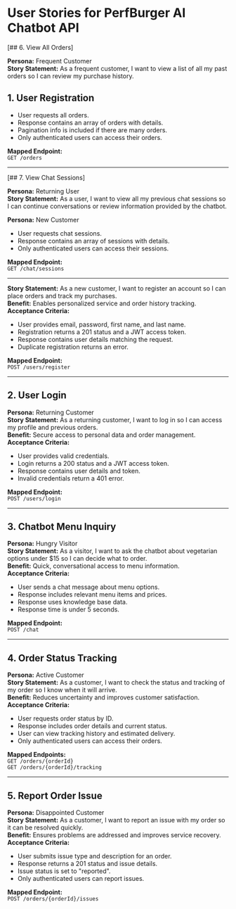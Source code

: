 # User Stories for PerfBurger AI Chatbot API

[## 6. View All Orders]

**Persona:** Frequent Customer  
**Story Statement:** As a frequent customer, I want to view a list of all my past orders so I can review my purchase history.  

## 1. User Registration
- User requests all orders.
- Response contains an array of orders with details.
- Pagination info is included if there are many orders.
- Only authenticated users can access their orders.

**Mapped Endpoint:**  
`GET /orders`

----

[## 7. View Chat Sessions]

**Persona:** Returning User  
**Story Statement:** As a user, I want to view all my previous chat sessions so I can continue conversations or review information provided by the chatbot.  

**Persona:** New Customer  
- User requests chat sessions.
- Response contains an array of sessions with details.
- Only authenticated users can access their sessions.

**Mapped Endpoint:**  
`GET /chat/sessions`

----
**Story Statement:** As a new customer, I want to register an account so I can place orders and track my purchases.  
**Benefit:** Enables personalized service and order history tracking.  
**Acceptance Criteria:**
- User provides email, password, first name, and last name.
- Registration returns a 201 status and a JWT access token.
- Response contains user details matching the request.
- Duplicate registration returns an error.

**Mapped Endpoint:**  
`POST /users/register`

----

## 2. User Login

**Persona:** Returning Customer  
**Story Statement:** As a returning customer, I want to log in so I can access my profile and previous orders.  
**Benefit:** Secure access to personal data and order management.  
**Acceptance Criteria:**
- User provides valid credentials.
- Login returns a 200 status and a JWT access token.
- Response contains user details and token.
- Invalid credentials return a 401 error.

**Mapped Endpoint:**  
`POST /users/login`

----

## 3. Chatbot Menu Inquiry

**Persona:** Hungry Visitor  
**Story Statement:** As a visitor, I want to ask the chatbot about vegetarian options under $15 so I can decide what to order.  
**Benefit:** Quick, conversational access to menu information.  
**Acceptance Criteria:**
- User sends a chat message about menu options.
- Response includes relevant menu items and prices.
- Response uses knowledge base data.
- Response time is under 5 seconds.

**Mapped Endpoint:**  
`POST /chat`

----

## 4. Order Status Tracking

**Persona:** Active Customer  
**Story Statement:** As a customer, I want to check the status and tracking of my order so I know when it will arrive.  
**Benefit:** Reduces uncertainty and improves customer satisfaction.  
**Acceptance Criteria:**
- User requests order status by ID.
- Response includes order details and current status.
- User can view tracking history and estimated delivery.
- Only authenticated users can access their orders.

**Mapped Endpoints:**  
`GET /orders/{orderId}`  
`GET /orders/{orderId}/tracking`

----

## 5. Report Order Issue

**Persona:** Disappointed Customer  
**Story Statement:** As a customer, I want to report an issue with my order so it can be resolved quickly.  
**Benefit:** Ensures problems are addressed and improves service recovery.  
**Acceptance Criteria:**
- User submits issue type and description for an order.
- Response returns a 201 status and issue details.
- Issue status is set to "reported".
- Only authenticated users can report issues.

**Mapped Endpoint:**  
`POST /orders/{orderId}/issues`


